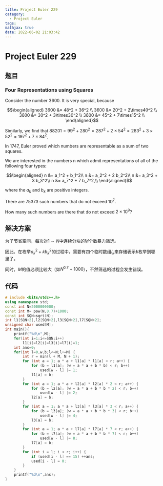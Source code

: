 ```yaml
---
title: Project Euler 229
category:
  - Project Euler
tags:
mathjax: true
date: 2022-06-02 21:03:42
---
```


<escape><!-- more --></escape>

# Project Euler 229

## 题目

### Four Representations using Squares

Consider the number 3600. It is very special, because

$$\begin{aligned}
3600 &= 48^2 + 36^2 \\
3600 &= 20^2 + 2\times40^2 \\
3600 &= 30^2 + 3\times30^2 \\
3600 &= 45^2 + 7\times15^2 \\
\end{aligned}$$

Similarly, we find that $88201 = 99^2 + 280^2 = 287^2 + 2\times54^2 = 283^2 + 3\times52^2 = 197^2 + 7\times84^2$.

In 1747, Euler proved which numbers are representable as a sum of two squares.

We are interested in the numbers n which admit representations of all of the following four types:

$$\begin{aligned}
n &= a_1^2 + b_1^2\\
n &= a_2^2 + 2 b_2^2\\
n &= a_3^2 + 3 b_3^2\\
n &= a_7^2 + 7 b_7^2,\\
\end{aligned}$$

where the $a_k$ and $b_k$ are positive integers.

There are $75373$ such numbers that do not exceed $10^7$.

How many such numbers are there that do not exceed $2\times10^9$?

## 解决方案

为了节省空间，每次对$1\sim N$中连续分块的$M$个数暴力筛选。

因此，在枚举$a_k^2+kb^2_k$的过程中，需要有四个临时数组$l_k$来存储表示$b$枚举到哪里了。

同时，$M$的值必须比较大（如$N^{0.7}+1000$），不然筛选的过程会发生错误。

## 代码

```C++
# include <bits/stdc++.h>
using namespace std;
const int N=2000000000;
const int M= pow(N,0.7)+1000;
const int SQN=sqrt(N);
int l1[SQN+2],l2[SQN+2],l3[SQN+2],l7[SQN+2];
unsigned char used[M];
int main(){
    printf("%d\n",M);
    for(int i=1;i<=SQN;i++)
        l1[i]=l2[i]=l3[i]=l7[i]=1;
    int ans=0;
    for(int l=0,w,b;l<=N;l+=M) {
        int r = min(l + M, N + 1);
        for (int a = 1; a * a + l1[a] * l1[a] < r; a++) {
            for (b = l1[a]; (w = a * a + b * b) < r; b++)
                used[w - l] |= 1;
            l1[a] = b;
        }
        for (int a = 1; a * a + l2[a] * l2[a] * 2 < r; a++) {
            for (b = l2[a]; (w = a * a + b * b * 2) < r; b++)
                used[w - l] |= 2;
            l2[a] = b;
        }
        for (int a = 1; a * a + l3[a] * l3[a] * 3 < r; a++) {
            for (b = l3[a]; (w = a * a + b * b * 3) < r; b++)
                used[w - l] |= 4;
            l3[a] = b;
        }
        for (int a = 1; a * a + l7[a] * l7[a] * 7 < r; a++) {
            for (b = l7[a]; (w = a * a + b * b * 7) < r; b++)
                used[w - l] |= 8;
            l7[a] = b;
        }
        for (int i = l; i < r; i++) {
            if (used[i - l] == 15) ++ans;
            used[i - l] = 0;
        }
    }
    printf("%d\n",ans);
}
```
